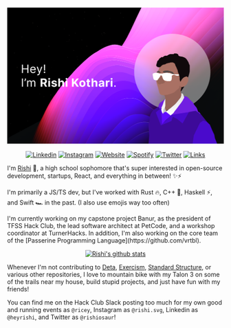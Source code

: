 <p><img src="https://github.com/rishiosaur/rishiosaur/raw/master/rishireadme.png" alt="Rishi">
  <p align="center">
<a href="https://linkedin.com/in/heyrishi/"><img src="https://img.shields.io/badge/-heyrishi-510aed?style=for-the-badge&amp;logo=Linkedin&amp;logoColor=white&amp;link=https://linkedin.com/in/heyrishi/" alt="Linkedin"></a>
<a href="https://instagram.com/rishi.cx/"><img src="https://img.shields.io/badge/-rishi.cx-df48ff?style=for-the-badge&amp;logo=Instagram&amp;logoColor=white&amp;link=https://instagram.com/rishi.cx/" alt="Instagram"></a>
<a href="https://rishi.cx/"><img src="https://img.shields.io/badge/-rishi.cx-ff66ce?style=for-the-badge&amp;logoColor=white&amp;link=https://rishi.cx/" alt="Website"></a>
<a href="https://open.spotify.com/user/rishiosaur?si=-yOz-AfDR1msGjoKn65u6g"><img src="https://img.shields.io/badge/-rishiosaur-31099c?style=for-the-badge&amp;logo=Spotify&amp;logoColor=white&amp;link=https://open.spotify.com/user/rishiosaur?si=-yOz-AfDR1msGjoKn65u6g" alt="Spotify"></a>
<a href="https://twitter.com/rishiosaur/"><img src="https://img.shields.io/badge/-rishiosaur-610cff?style=for-the-badge&amp;logo=Twitter&amp;logoColor=white&amp;link=https://twitter.com/rishiosaur/" alt="Twitter"></a>
<a href="https://z.rishi.cx/ls"><img src="https://img.shields.io/badge/-~ls-ff66ce?style=for-the-badge&amp;logoColor=white&amp;link=https://z.rishi.cx/ls" alt="Links"></a></p>
</p>

<p>I&#39;m <a href="https://rishi.cx">Rishi</a> 🌌, a high school sophomore that&#39;s super interested in open-source development, startups, React, and everything in between! ✨⚡️</p>
<p>I&#39;m primarily a JS/TS dev, but I&#39;ve worked with Rust 🔥, C++ 💖, Haskell ⚡️, and Swift 🏎 in the past. (I also use emojis way too often)</p>
<p>I&#39;m currently working on my capstone project Banur, as the president of TFSS Hack Club, the lead software architect at PetCode, and a workshop coordinator at TurnerHacks. In addition, I'm also working on the core team of the [Passerine Programming Language](https://github.com/vrtbl).</p>

<p align="center"><a href="https://github.com/anuraghazra/github-readme-stats"><img src="https://github-readme-stats.vercel.app/api?username=rishiosaur&amp;bg_color=000000&amp;text_color=ff5bff&amp;title_color=9e2eff" alt="Rishi&#39;s github stats"></a></p>
<p>Whenever I&#39;m not contributing to <a href="https://deta.sh">Deta</a>, <a href="https://exercism.io">Exercism</a>, <a href="https://github.com/Standard-Structure">Standard Structure</a>, or various other repositories, I love to mountain bike with my Talon 3 on some of the trails near my house, build stupid projects, and just have fun with my friends!</p>
<p>You can find me on the Hack Club Slack posting too much for my own good and running events as <code>@ricey</code>, Instagram as <code>@rishi.svg</code>, Linkedin as <code>@heyrishi</code>, and Twitter as <code>@rishiosaur</code>!</p>
